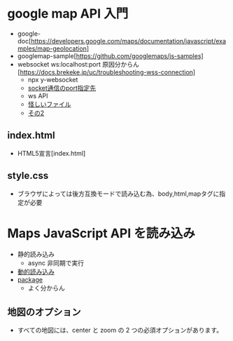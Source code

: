 # google map API 入門
- google-doc[https://developers.google.com/maps/documentation/javascript/examples/map-geolocation]
- googlemap-sample[https://github.com/googlemaps/js-samples]
- websocket ws:localhost:port 原因分からん[https://docs.brekeke.jp/uc/troubleshooting-wss-connection]
  - npx y-websocket
  - [socket通信のport指定先](https://qiita.com/tomopict/items/2c321374e917cc679efb)
  - ws API
  - [怪しいファイル](node_modules/vite/src/client/client.ts)
  - [その2](node_modules/vite/dist/client/client.mjs)

## index.html
- HTML5宣言[index.html]

## style.css
- ブラウザによっては後方互換モードで読み込む為、body,html,mapタグに指定が必要

# Maps JavaScript API を読み込み
- 静的読み込み<script></script>
  - async 非同期で実行
- [動的読み込み](./map.ts)
- [package](./loader.ts)
  - よく分からん

## 地図のオプション
- すべての地図には、center と zoom の 2 つの必須オプションがあります。
